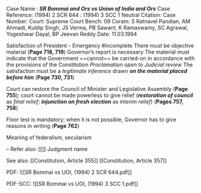 Case Name : ***SR Bommai and Ors vs Union of India and Ors***
Case Reference: (1994) 2 SCR 644 :  (1994) 3 SCC 1
Neutral Citation:
Case Number: 
Court: Supreme Court
Bench: 09
Coram: S Ratnavel Pandian, AM Ahmadi, Kuldip Singh, JS Verma, PB Sawant, K Ramaswamy, SC Agrawal, Yogeshwar Dayal, BP Jeevan Reddy
Date: 11.03.1994

Satisfaction of President - Emergency #incomplete 
	There must be objective material (**Page 718, 719**)
	Governor’s report is necessary
	The material must indicate that the Government ==cannot== be carried-on in accordance with the provisions of the Constitution
	*Proclamation open to Judicial review*
	The satisfaction must be a *legitimate inference* drawn ***on the material placed before him*** (**Page 730, 731**)

Court can restore the Council of Minister and Legislative Assembly (**Page 755**); court cannot be made powerless to give relief (***restoration of council*** as *final relief*; ***injunction on fresh election*** as *interim relief*) (**Pages 757, 758**)

Floor test is mandatory; when it is not possible, Governor has to give reasons in writing (**Page 762**)

Meaning of federalism, secularism

–
Refer also:
[[]]
Judgment name

See also:
[[Constitution, Article 355]] 
[[Constitution, Article 357]]


PDF:
![[SR Bommai vs UOI, (1994) 2 SCR 644.pdf]]


PDF-SCC: 
![[SR Bommai vs UOI, (1994) 3 SCC 1.pdf]]